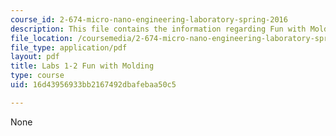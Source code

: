 ```yaml
---
course_id: 2-674-micro-nano-engineering-laboratory-spring-2016
description: This file contains the information regarding Fun with Molding.
file_location: /coursemedia/2-674-micro-nano-engineering-laboratory-spring-2016/16d43956933bb2167492dbafebaa50c5_MIT2_674S16_LabNote1_2.pdf
file_type: application/pdf
layout: pdf
title: Labs 1-2 Fun with Molding
type: course
uid: 16d43956933bb2167492dbafebaa50c5

---
```

None